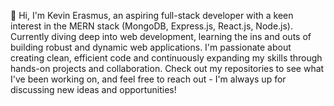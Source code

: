👋 Hi, I'm Kevin Erasmus, an aspiring full-stack developer with a keen interest in the MERN stack (MongoDB, Express.js, React.js, Node.js). Currently diving deep into web development, learning the ins and outs of building robust and dynamic web applications. I'm passionate about creating clean, efficient code and continuously expanding my skills through hands-on projects and collaboration. Check out my repositories to see what I've been working on, and feel free to reach out - I'm always up for discussing new ideas and opportunities!
<!---
KevinErasmus1999/KevinErasmus1999 is a ✨ special ✨ repository because its `README.md` (this file) appears on your GitHub profile.
You can click the Preview link to take a look at your changes.
--->
